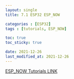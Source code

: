 ```yaml
---
layout: single
title: 7.1 ESP32 ESP_NOW

categories : [ESP32]
tags : [tutorials, ESP_NOW]

toc: true
toc_sticky: true

date: 2021-12-26
last_modified_at: 2021-12-26
---
```


[ESP_NOW Tutorials LINK](https://randomnerdtutorials.com/esp-now-two-way-communication-esp32/)

<br>

